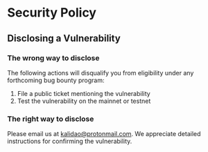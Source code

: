 # Security Policy

## Disclosing a Vulnerability

### The wrong way to disclose

The following actions will disqualify you from eligibility under any forthcoming bug bounty program:

1. File a public ticket mentioning the vulnerability
2. Test the vulnerability on the mainnet or testnet

### The right way to disclose

Please email us at [kalidao@protonmail.com](mailto:kalidao@protonmail.com). We appreciate detailed instructions for confirming the vulnerability. 
